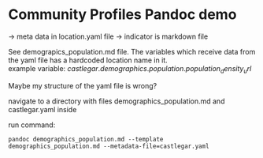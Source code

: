 # Community Profiles Pandoc demo

-> meta data in location.yaml file
-> indicator is markdown file

See demograpics_population.md file. The variables which receive data from the yaml file has a hardcoded location name in it.  
example variable: $castlegar.demographics.population.population_density_url$

Maybe my structure of the yaml file is wrong?

navigate to a directory with files demographics_population.md and castlegar.yaml inside

run command:
```
pandoc demographics_population.md --template demographics_population.md --metadata-file=castlegar.yaml
```


